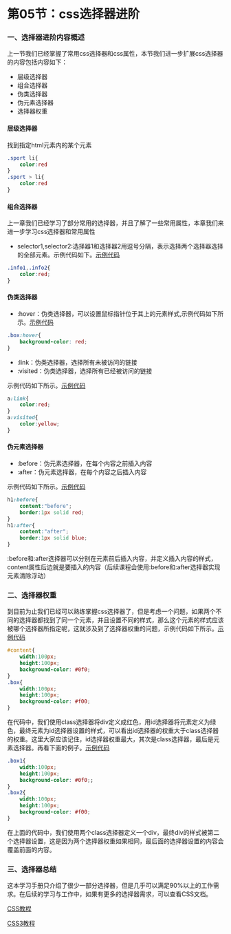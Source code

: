 # 第05节：css选择器进阶

### 一、选择器进阶内容概述

上一节我们已经掌握了常用css选择器和css属性，本节我们进一步扩展css选择器的内容包括内容如下：

* 层级选择器
* 组合选择器
* 伪类选择器
* 伪元素选择器
* 选择器权重

#### 层级选择器
  
找到指定html元素内的某个元素

``` css
.sport li{
    color:red
}
.sport > li{
    color:red
}
```

#### 组合选择器

上一章我们已经学习了部分常用的选择器，并且了解了一些常用属性，本章我们来进一步学习css选择器和常用属性

* selector1,selector2:选择器1和选择器2用逗号分隔，表示选择两个选择器选择的全部元素。示例代码如下。[示例代码](https://github.com/xiaozhoulee/xiaozhou-examples/tree/master/01-网页重构/第05节：CSS选择器进阶/demo01.html)
``` css
.info1,.info2{
    color:red;
}
```

#### 伪类选择器

* :hover：伪类选择器，可以设置鼠标指针位于其上的元素样式,示例代码如下所示。[示例代码](https://github.com/xiaozhoulee/xiaozhou-examples/tree/master/01-网页重构/第05节：CSS选择器进阶/demo02.html)

``` css
.box:hover{
    background-color: red;
}
```

* :link：伪类选择器，选择所有未被访问的链接
* :visited：伪类选择器，选择所有已经被访问的链接

示例代码如下所示。[示例代码](https://github.com/xiaozhoulee/xiaozhou-examples/tree/master/01-网页重构/第05节：CSS选择器进阶/demo03.html)

``` css
a:link{
    color:red;
}
a:visited{
    color:yellow;
}
```

#### 伪元素选择器

* :before：伪元素选择器，在每个内容之前插入内容
* :after：伪元素选择器，在每个内容之后插入内容

示例代码如下所示。[示例代码](https://github.com/xiaozhoulee/xiaozhou-examples/tree/master/01-网页重构/第05节：CSS选择器进阶/demo04.html)

``` css
h1:before{
    content:"before";
    border:1px solid red;
}
h1:after{
    content:"after";
    border:1px solid blue;
}
```

:before和:after选择器可以分别在元素前后插入内容，并定义插入内容的样式，content属性后边就是要插入的内容（后续课程会使用:before和:after选择器实现元素清除浮动）

### 二、选择器权重

到目前为止我们已经可以熟练掌握css选择器了，但是考虑一个问题，如果两个不同的选择器都找到了同一个元素，并且设置不同的样式，那么这个元素的样式应该被哪个选择器所指定呢，这就涉及到了选择器权重的问题，示例代码如下所示。[示例代码](https://github.com/xiaozhoulee/xiaozhou-examples/tree/master/01-网页重构/第05节：CSS选择器进阶/demo05.html)

``` css
#content{
    width:100px;
    height:100px;
    background-color: #0f0;
}
.box{
    width:100px;
    height:100px;
    background-color: #f00;
}
```

在代码中，我们使用class选择器将div定义成红色，用id选择器将元素定义为绿色，最终元素为id选择器设置的样式，可以看出id选择器的权重大于class选择器的权重。这里大家应该记住，id选择器权重最大，其次是class选择器，最后是元素选择器。再看下面的例子。[示例代码](https://github.com/xiaozhoulee/xiaozhou-examples/tree/master/01-网页重构/第05节：CSS选择器进阶/demo06.html)

``` css
.box1{
    width:100px;
    height:100px;
    background-color: #0f0;;
}
.box2{
    width:100px;
    height:100px;
    background-color: #f00;
}
```

在上面的代码中，我们使用两个class选择器定义一个div，最终div的样式被第二个选择器设置，这是因为两个选择器权重如果相同，最后面的选择器设置的内容会覆盖前面的内容。

### 三、选择器总结

这本学习手册只介绍了很少一部分选择器，但是几乎可以满足90%以上的工作需求。在后续的学习与工作中，如果有更多的选择器需求，可以查看CSS文档。

[CSS教程](https://www.w3school.com.cn/css/index.asp)

[CSS3教程](https://www.w3school.com.cn/css3/index.asp)

